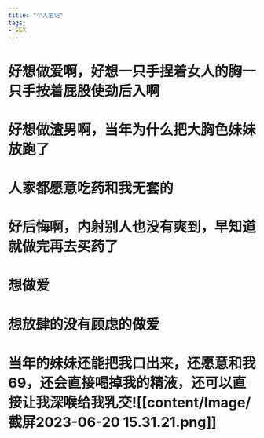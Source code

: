 ```yaml
---
title: "个人笔记"
tags:
- SEX
---
```


# 好想做爱啊，好想一只手捏着女人的胸一只手按着屁股使劲后入啊
# 好想做渣男啊，当年为什么把大胸色妹妹放跑了
# 人家都愿意吃药和我无套的
# 好后悔啊，内射别人也没有爽到，早知道就做完再去买药了
# 想做爱
# 想放肆的没有顾虑的做爱

# 当年的妹妹还能把我口出来，还愿意和我69，还会直接喝掉我的精液，还可以直接让我深喉给我乳交![[content/Image/截屏2023-06-20 15.31.21.png]]